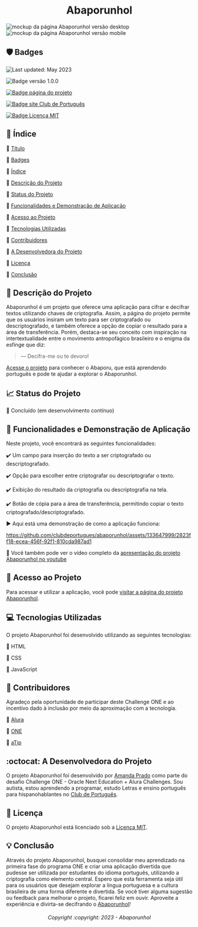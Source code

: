 # <h1 align="center">Abaporunhol</h1>
![mockup da página Abaporunhol versão desktop](https://github.com/clubdeportugues/abaporunhol/assets/133647999/afe5503b-5dda-4e73-a99c-03910b256030)
![mockup da página Abaporunhol versão mobile](https://github.com/clubdeportugues/abaporunhol/assets/133647999/db45937a-d230-40df-bda2-d6cf0957fbdd)

 ## :shield: Badges 

![Last updated: May 2023](https://img.shields.io/badge/Last%20updated-May%202023-52b128)

![Badge versão 1.0.0](https://img.shields.io/badge/Version-1.0.0-001B52)
    
[![Badge página do projeto](https://img.shields.io/badge/Project%20Page-Abaporunhol-FFDF00)](https://clubdeportugues.github.io/abaporunhol/)
    
[![Badge site Club de Português](https://img.shields.io/badge/Website-Club%20de%20Portugu%C3%AAs-019B38)](https://clubdeportugues.com/)
    
[![Badge Licença MIT](https://img.shields.io/badge/License-MIT-D1C511)](https://opensource.org/licenses/MIT) 

## :bookmark_tabs: Índice 

:small_blue_diamond: [Título](#abaporunhol)

:small_blue_diamond: [Badges](#shield-badges)

:small_blue_diamond: [Índice](#bookmark_tabs-índice)

:small_blue_diamond: [Descrição do Projeto](#book-descrição-do-projeto)

:small_blue_diamond: [Status do Projeto](#chart_with_upwards_trend-status-do-projeto)

:small_blue_diamond: [Funcionalidades e Demonstração de Aplicação](#wrench-funcionalidades-e-demonstração-de-aplicação)

:small_blue_diamond: [Acesso ao Projeto](#link-acesso-ao-projeto)

:small_blue_diamond: [Tecnologias Utilizadas](#computer-tecnologias-utilizadas)

:small_blue_diamond: [Contribuidores](#handshake-contribuidores)

:small_blue_diamond: [A Desenvolvedora do Projeto](#octocat-a-desenvolvedora-do-projeto)

:small_blue_diamond: [Licença](#scroll-licença)

:small_blue_diamond: [Conclusão](#bulb-conclusão)

## :book: Descrição do Projeto 

  Abaporunhol é um projeto que oferece uma aplicação para cifrar e decifrar textos utilizando chaves de criptografia. Assim, a página do projeto permite que os usuários insiram um texto para ser criptografado   ou descriptografado, e também oferece a opção de copiar o resultado para a área de transferência. 
  Porém, destaca-se seu conceito com inspiração na intertextualidade entre o movimento antropofágico brasileiro e o enigma da esfinge que diz: 
  >— Decifra-me ou te devoro!

 [Acesse o projeto](https://clubdeportugues.github.io/abaporunhol/) para conhecer o Abaporu, que está aprendendo português e pode te ajudar a explorar o Abaporunhol.

## :chart_with_upwards_trend: Status do Projeto

:small_blue_diamond: Concluído (em desenvolvimento contínuo)

## :wrench: Funcionalidades e Demonstração de Aplicação 

Neste projeto, você encontrará as seguintes funcionalidades:

:heavy_check_mark: Um campo para inserção do texto a ser criptografado ou descriptografado.

:heavy_check_mark: Opção para escolher entre criptografar ou descriptografar o texto.

:heavy_check_mark: Exibição do resultado da criptografia ou descriptografia na tela.

:heavy_check_mark: Botão de cópia para a área de transferência, permitindo copiar o texto criptografado/descriptografado.

:arrow_forward: Aqui está uma demonstração de como a aplicação funciona:

https://github.com/clubdeportugues/abaporunhol/assets/133647999/2823ff18-ecea-456f-92f1-810cda987ad1

:movie_camera: Você também pode ver o vídeo completo da [apresentação do projeto Abaporunhol no youtube](https://youtu.be/agNzPdpjZVc)

## :link: Acesso ao Projeto 

Para acessar e utilizar a aplicação, você pode [visitar a página do projeto Abaporunhol](https://clubdeportugues.github.io/abaporunhol/).

## :computer: Tecnologias Utilizadas 

O projeto Abaporunhol foi desenvolvido utilizando as seguintes tecnologias:

:small_blue_diamond: HTML

:small_blue_diamond: CSS

:small_blue_diamond: JavaScript

## :handshake: Contribuidores 

Agradeço pela oportunidade de participar deste Challenge ONE e ao incentivo dado à inclusão por meio da aproximação com a tecnologia.

:small_blue_diamond: [Alura](https://github.com/alura-cursos)

:small_blue_diamond: [ONE](https://www.oracle.com/br/education/oracle-next-education/)

:small_blue_diamond: [aTip](https://atip.io/member) 

## :octocat: A Desenvolvedora do Projeto

O projeto Abaporunhol foi desenvolvido por [Amanda Prado](https://github.com/clubdeportugues) como parte do desafio Challenge ONE - Oracle Next Education + Alura Challenges. Sou autista, estou aprendendo a programar, estudo Letras e ensino português para hispanohablantes no [Club de Português](https://clubdeportugues.com/).

## :scroll: Licença

O projeto Abaporunhol está licenciado sob a [Licença MIT](https://opensource.org/licenses/MIT).

## :bulb: Conclusão 

Através do projeto Abaporunhol, busquei consolidar meu aprendizado na primeira fase do programa ONE e criar uma aplicação divertida que pudesse ser utilizada por estudantes do idioma português, utilizando a criptografia como elemento central. Espero que esta ferramenta seja útil para os usuários que desejam explorar a língua portuguesa e a cultura brasileira de uma forma diferente e divertida. Se você tiver alguma sugestão ou feedback para melhorar o projeto, ficarei feliz em ouvir. Aproveite a experiência e divirta-se decifrando o [Abaporunhol](https://clubdeportugues.github.io/abaporunhol/)!

<h6 align="center">Copyright :copyright: 2023 - Abaporunhol</h6>
